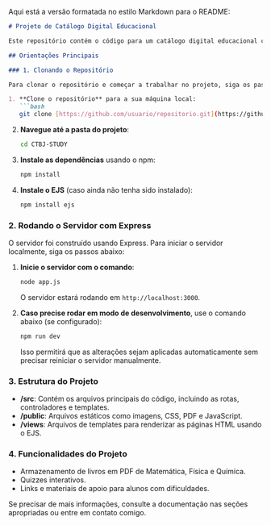 Aqui está a versão formatada no estilo Markdown para o README:

```markdown
# Projeto de Catálogo Digital Educacional

Este repositório contém o código para um catálogo digital educacional com foco em materiais de Matemática, Física e Química, além de quizzes e recursos para auxiliar alunos com dificuldades nas disciplinas.

## Orientações Principais

### 1. Clonando o Repositório

Para clonar o repositório e começar a trabalhar no projeto, siga os passos abaixo:

1. **Clone o repositório** para a sua máquina local:
   ```bash
   git clone [https://github.com/usuario/repositorio.git](https://github.com/aIlyson/CTBJ-STUDY.git)
   ```

2. **Navegue até a pasta do projeto**:
   ```bash
   cd CTBJ-STUDY
   ```

3. **Instale as dependências** usando o npm:
   ```bash
   npm install
   ```

4. **Instale o EJS** (caso ainda não tenha sido instalado):
   ```bash
   npm install ejs
   ```

### 2. Rodando o Servidor com Express

O servidor foi construído usando Express. Para iniciar o servidor localmente, siga os passos abaixo:

1. **Inicie o servidor com o comando**:
   ```bash
   node app.js
   ```

   O servidor estará rodando em `http://localhost:3000`.

2. **Caso precise rodar em modo de desenvolvimento**, use o comando abaixo (se configurado):
   ```bash
   npm run dev
   ```

   Isso permitirá que as alterações sejam aplicadas automaticamente sem precisar reiniciar o servidor manualmente.

### 3. Estrutura do Projeto

- **/src**: Contém os arquivos principais do código, incluindo as rotas, controladores e templates.
- **/public**: Arquivos estáticos como imagens, CSS, PDF e JavaScript.
- **/views**: Arquivos de templates para renderizar as páginas HTML usando o EJS.

### 4. Funcionalidades do Projeto

- Armazenamento de livros em PDF de Matemática, Física e Química.
- Quizzes interativos.
- Links e materiais de apoio para alunos com dificuldades.

Se precisar de mais informações, consulte a documentação nas seções apropriadas ou entre em contato comigo.
```
